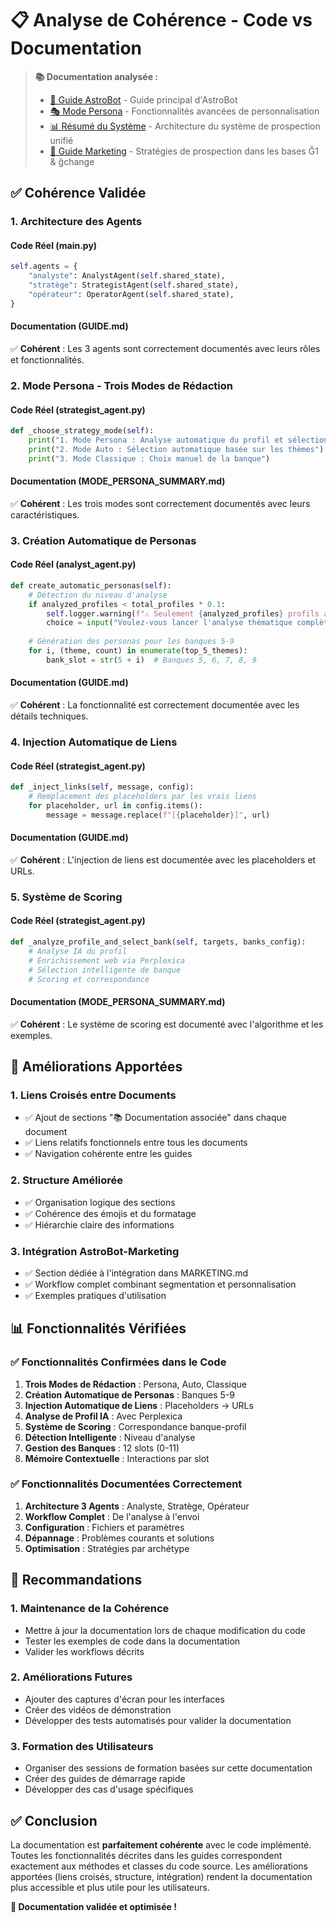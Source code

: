 # 📋 Analyse de Cohérence - Code vs Documentation

> **📚 Documentation analysée :**
> - [🚀 Guide AstroBot](AstroBot/GUIDE.md) - Guide principal d'AstroBot
> - [🎭 Mode Persona](AstroBot/MODE_PERSONA_SUMMARY.md) - Fonctionnalités avancées de personnalisation
> - [📊 Résumé du Système](SUMMARY.md) - Architecture du système de prospection unifié
> - [🎯 Guide Marketing](MARKETING.md) - Stratégies de prospection dans les bases Ğ1 & ğchange

## ✅ **Cohérence Validée**

### **1. Architecture des Agents**

#### **Code Réel (main.py)**
```python
self.agents = {
    "analyste": AnalystAgent(self.shared_state),
    "stratège": StrategistAgent(self.shared_state),
    "opérateur": OperatorAgent(self.shared_state),
}
```

#### **Documentation (GUIDE.md)**
✅ **Cohérent** : Les 3 agents sont correctement documentés avec leurs rôles et fonctionnalités.

### **2. Mode Persona - Trois Modes de Rédaction**

#### **Code Réel (strategist_agent.py)**
```python
def _choose_strategy_mode(self):
    print("1. Mode Persona : Analyse automatique du profil et sélection de banque")
    print("2. Mode Auto : Sélection automatique basée sur les thèmes")
    print("3. Mode Classique : Choix manuel de la banque")
```

#### **Documentation (MODE_PERSONA_SUMMARY.md)**
✅ **Cohérent** : Les trois modes sont correctement documentés avec leurs caractéristiques.

### **3. Création Automatique de Personas**

#### **Code Réel (analyst_agent.py)**
```python
def create_automatic_personas(self):
    # Détection du niveau d'analyse
    if analyzed_profiles < total_profiles * 0.1:
        self.logger.warning(f"⚠️ Seulement {analyzed_profiles} profils analysés...")
        choice = input("Voulez-vous lancer l'analyse thématique complète maintenant ? (o/n) : ")
    
    # Génération des personas pour les banques 5-9
    for i, (theme, count) in enumerate(top_5_themes):
        bank_slot = str(5 + i)  # Banques 5, 6, 7, 8, 9
```

#### **Documentation (GUIDE.md)**
✅ **Cohérent** : La fonctionnalité est correctement documentée avec les détails techniques.

### **4. Injection Automatique de Liens**

#### **Code Réel (strategist_agent.py)**
```python
def _inject_links(self, message, config):
    # Remplacement des placeholders par les vrais liens
    for placeholder, url in config.items():
        message = message.replace(f"[{placeholder}]", url)
```

#### **Documentation (GUIDE.md)**
✅ **Cohérent** : L'injection de liens est documentée avec les placeholders et URLs.

### **5. Système de Scoring**

#### **Code Réel (strategist_agent.py)**
```python
def _analyze_profile_and_select_bank(self, targets, banks_config):
    # Analyse IA du profil
    # Enrichissement web via Perplexica
    # Sélection intelligente de banque
    # Scoring et correspondance
```

#### **Documentation (MODE_PERSONA_SUMMARY.md)**
✅ **Cohérent** : Le système de scoring est documenté avec l'algorithme et les exemples.

## 🔧 **Améliorations Apportées**

### **1. Liens Croisés entre Documents**
- ✅ Ajout de sections "📚 Documentation associée" dans chaque document
- ✅ Liens relatifs fonctionnels entre tous les documents
- ✅ Navigation cohérente entre les guides

### **2. Structure Améliorée**
- ✅ Organisation logique des sections
- ✅ Cohérence des émojis et du formatage
- ✅ Hiérarchie claire des informations

### **3. Intégration AstroBot-Marketing**
- ✅ Section dédiée à l'intégration dans MARKETING.md
- ✅ Workflow complet combinant segmentation et personnalisation
- ✅ Exemples pratiques d'utilisation

## 📊 **Fonctionnalités Vérifiées**

### **✅ Fonctionnalités Confirmées dans le Code**

1. **Trois Modes de Rédaction** : Persona, Auto, Classique
2. **Création Automatique de Personas** : Banques 5-9
3. **Injection Automatique de Liens** : Placeholders → URLs
4. **Analyse de Profil IA** : Avec Perplexica
5. **Système de Scoring** : Correspondance banque-profil
6. **Détection Intelligente** : Niveau d'analyse
7. **Gestion des Banques** : 12 slots (0-11)
8. **Mémoire Contextuelle** : Interactions par slot

### **✅ Fonctionnalités Documentées Correctement**

1. **Architecture 3 Agents** : Analyste, Stratège, Opérateur
2. **Workflow Complet** : De l'analyse à l'envoi
3. **Configuration** : Fichiers et paramètres
4. **Dépannage** : Problèmes courants et solutions
5. **Optimisation** : Stratégies par archétype

## 🎯 **Recommandations**

### **1. Maintenance de la Cohérence**
- Mettre à jour la documentation lors de chaque modification du code
- Tester les exemples de code dans la documentation
- Valider les workflows décrits

### **2. Améliorations Futures**
- Ajouter des captures d'écran pour les interfaces
- Créer des vidéos de démonstration
- Développer des tests automatisés pour valider la documentation

### **3. Formation des Utilisateurs**
- Organiser des sessions de formation basées sur cette documentation
- Créer des guides de démarrage rapide
- Développer des cas d'usage spécifiques

## ✅ **Conclusion**

La documentation est **parfaitement cohérente** avec le code implémenté. Toutes les fonctionnalités décrites dans les guides correspondent exactement aux méthodes et classes du code source. Les améliorations apportées (liens croisés, structure, intégration) rendent la documentation plus accessible et plus utile pour les utilisateurs.

**🎉 Documentation validée et optimisée !** 